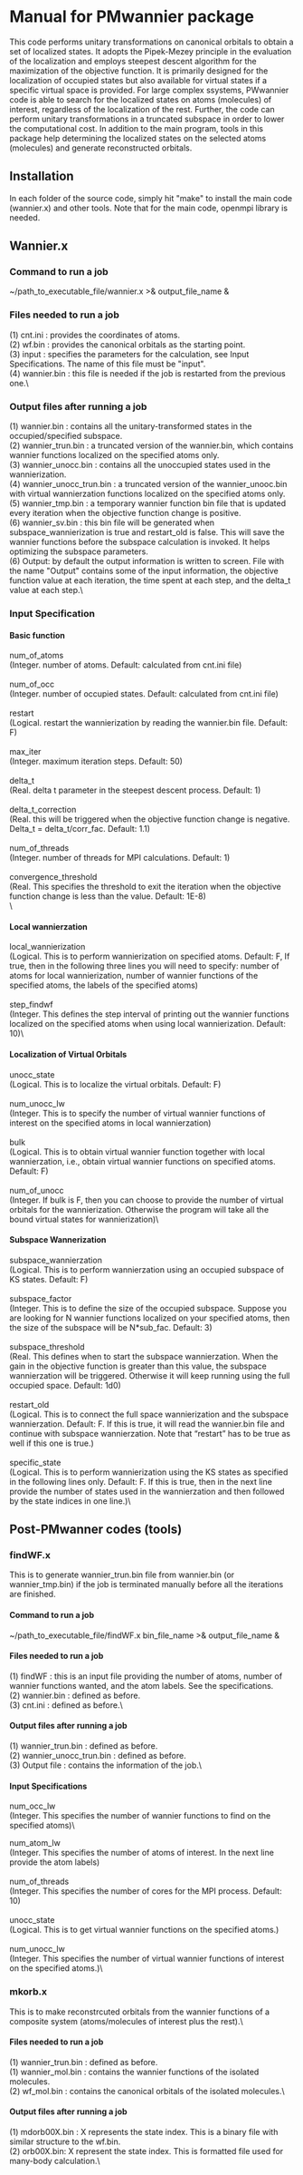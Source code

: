 # Manual for PMwannier package

This code performs unitary transformations on canonical orbitals to obtain a set of localized states. It adopts the Pipek-Mezey principle in the evaluation of the localization and employs steepest descent algorithm for the maximization of the objective function. It is primarily designed for the localization of occupied states but also available for virtual states if a specific virtual space is provided. For large complex ssystems, PWwannier code is able to search for the localized states on atoms (molecules) of interest, regardless of the localization of the rest. Further, the code can perform unitary transformations in a truncated subspace in order to lower the computational cost. In addition to the main program, tools in this package help determining the localized states on the selected atoms (molecules) and generate reconstructed orbitals. 

## Installation
In each folder of the source code, simply hit "make" to install the main code (wannier.x) and other tools. Note that for the main code, openmpi library is needed.

## Wannier.x
### Command to run a job
~/path_to_executable_file/wannier.x >& output_file_name &

### Files needed to run a job
(1) cnt.ini : provides the coordinates of atoms.\
(2) wf.bin : provides the canonical orbitals as the starting point.\
(3) input : specifies the parameters for the calculation, see Input Specifications. The name of this file must be "input".\
(4) wannier.bin : this file is needed if the job is restarted from the previous one.\

### Output files after running a job
(1) wannier.bin : contains all the unitary-transformed states in the occupied/specified subspace.\
(2) wannier_trun.bin : a truncated version of the wannier.bin, which contains wannier functions localized on the specified atoms only.\
(3) wannier_unocc.bin : contains all the unoccupied states used in the wannierization.\
(4) wannier_unocc_trun.bin : a truncated version of the wannier_unooc.bin with virtual wannierzation functions localized on the specified atoms only.\
(5) wannier_tmp.bin : a temporary wannier function bin file that is updated every iteration when the objective function change is positive.\
(6) wannier_sv.bin : this bin file will be generated when subspace_wannierization is true and restart_old is false. This will save the wannier functions before the subspace calculation is invoked. It helps optimizing the subspace parameters.\
(6) Output: by default the output information is written to screen. File with the name "Output" contains some of the input information, the objective function value at each iteration, the time spent at each step, and the delta_t value at each step.\

### Input Specification
#### Basic function
num_of_atoms\
(Integer. number of atoms. Default: calculated from cnt.ini file)\
\
num_of_occ\
(Integer. number of occupied states. Default: calculated from cnt.ini file)\
\
restart\
(Logical. restart the wannierization by reading the wannier.bin file. Default: F)\
\
max_iter\
(Integer. maximum iteration steps. Default: 50)\
\
 delta_t\
(Real. delta t parameter in the steepest descent process. Default: 1)\
\
delta_t_correction\
(Real. this will be triggered when the objective function change is negative. Delta_t = delta_t/corr_fac. Default: 1.1)\
\
num_of_threads\
(Integer. number of threads for MPI calculations. Default: 1)\
\
convergence_threshold\
(Real. This specifies the threshold to exit the iteration when the objective function change is less than the value. Default: 1E-8)\
\
#### Local wannierzation
local_wannierization\
(Logical. This is to perform wannierization on specified atoms. Default: F, If true, then in the following three lines you will need to specify: number of atoms for local wannierization, number of wannier functions of the specified atoms, the labels of the specified atoms)\
\
step_findwf\
(Integer. This defines the step interval of printing out the wannier functions localized on the specified atoms when using local wannierization. Default: 10)\

#### Localization of Virtual Orbitals
unocc_state\
(Logical. This is to localize the virtual orbitals. Default: F)\
\
num_unocc_lw\
(Integer. This is to specify the number of virtual wannier functions of interest on the specified atoms in local wannierzation)\
\
bulk\
(Logical. This is to obtain virtual wannier function together with local wannierzation, i.e., obtain virtual wannier functions on specified atoms. Default: F)\
\
num_of_unocc\
(Integer. If bulk is F, then you can choose to provide the number of virtual orbitals for the wannierization. Otherwise the program will take all the bound virtual states for wannierization)\

#### Subspace Wannerization
subspace_wannierzation\
(Logical. This is to perform wannierzation using an occupied subspace of KS states. Default: F)\
\
subspace_factor\
(Integer. This is to define the size of the occupied subspace. Suppose you are looking for N wannier functions localized on your specified atoms, then the size of the subspace will be N*sub_fac. Default: 3)\
\
subspace_threshold\
(Real. This defines when to start the subspace wannierzation. When the gain in the objective function is greater than this value, the subspace wannierzation will be triggered. Otherwise it will keep running using the full occupied space. Default: 1d0)\
\
restart_old\
(Logical. This is to connect the full space wannierization and the subspace wannierzation. Default: F. If this is true, it will read the wannier.bin file and continue with subspace wannierzation. Note that “restart” has to be true as well if this one is true.)\
\
specific_state\
(Logical. This is to perform wannierization using the KS states as specified in the following lines only. Default: F. If this is true, then in the next line provide the number of states used in the wannierzation and then followed by the state indices in one line.)\

## Post-PMwanner codes (tools)

### findWF.x
This is to generate wannier_trun.bin file from wannier.bin (or wannier_tmp.bin) if the job is terminated manually before all the iterations are finished.
#### Command to run a job
~/path_to_executable_file/findWF.x bin_file_name >& output_file_name &
#### Files needed to run a job
(1) findWF : this is an input file providing the number of atoms, number of wannier functions wanted, and the atom labels. See the specifications.\
(2) wannier.bin : defined as before.\
(3) cnt.ini : defined as before.\
#### Output files after running a job
(1) wannier_trun.bin : defined as before.\
(2) wannier_unocc_trun.bin : defined as before.\
(3) Output file : contains the information of the job.\
#### Input Specifications
num_occ_lw\
(Integer. This specifies the number of wannier functions to find on the specified atoms)\

num_atom_lw\
(Integer. This specifies the number of atoms of interest. In the next line provide the atom labels)\
\
num_of_threads\
(Integer. This specifies the number of cores for the MPI process. Default: 10)\
\
unocc_state\
(Logical. This is to get virtual wannier functions on the specified atoms.)\
\
num_unocc_lw\
(Integer. This specifies the number of virtual wannier functions of interest on the specified atoms.)\

### mkorb.x
This is to make reconstrcuted orbitals from the wannier functions of a composite system (atoms/molecules of interest plus the rest).\
#### Files needed to run a job
(1) wannier_trun.bin : defined as before.\
(1) wannier_mol.bin : contains the wannier functions of the isolated molecules.\
(2) wf_mol.bin : contains the canonical orbitals of the isolated molecules.\
#### Output files after running a job
(1) mdorb00X.bin : X represents the state index. This is a binary file with similar structure to the wf.bin.\
(2) orb00X.bin: X represent the state index. This is formatted file used for many-body calculation.\


